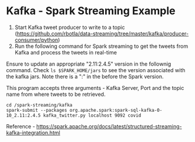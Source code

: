 
# Kafka - Spark Streaming Example

1. Start Kafka tweet producer to write to a topic (https://github.com/rbotla/data-streaming/tree/master/kafka/producer-consumer/python)
2. Run the following command for Spark streaming to get the tweets from Kafka and process the tweets in real-time

Ensure to update an appropriate "2.11:2.4.5" version in the follownig command. Check ```ls $SPARK_HOME/jars``` to see the version associated with the kafka jars. Note there is a ":" in the before the Spark version.

This program accepts three arguments - Kafka Server, Port and the topic name from where tweets to be retrieved.
```
cd /spark-streaming/kafka
spark-submit --packages org.apache.spark:spark-sql-kafka-0-10_2.11:2.4.5 kafka_twitter.py localhost 9092 covid
```
Reference - https://spark.apache.org/docs/latest/structured-streaming-kafka-integration.html
